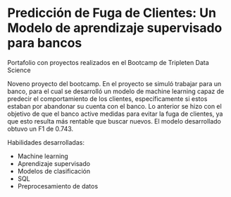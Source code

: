 # Predicción de Fuga de Clientes: Un Modelo de aprendizaje supervisado para bancos
Portafolio con proyectos realizados en el Bootcamp de Tripleten Data Science

Noveno proyecto del bootcamp. En el proyecto se simuló trabajar para un banco, para el cual se desarrolló un modelo de machine learning capaz de predecir el comportamiento de los clientes, específicamente si estos estaban por abandonar su cuenta con el banco. Lo anterior se hizo con el objetivo de que el banco active medidas para evitar la fuga de clientes, ya que esto resulta más rentable que buscar nuevos. El modelo desarrollado obtuvo un F1 de 0.743.

Habilidades desarrolladas:
- Machine learning
- Aprendizaje supervisado
- Modelos de clasificación
- SQL
- Preprocesamiento de datos
